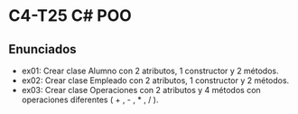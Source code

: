 # C4-T25 C# POO

## Enunciados
- ex01: Crear clase Alumno con 2 atributos, 1 constructor y 2 métodos.
- ex02: Crear clase Empleado con 2 atributos, 1 constructor y 2 métodos.
- ex03: Crear clase Operaciones con 2 atributos y 4 métodos con operaciones diferentes ( + , - , * , / ). 
